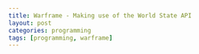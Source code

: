 ```yaml
---
title: Warframe - Making use of the World State API
layout: post
categories: programming
tags: [programming, warframe]
---
```


